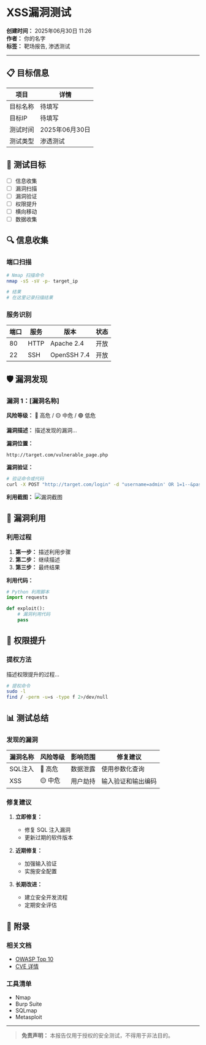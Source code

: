 # XSS漏洞测试

**创建时间：** 2025年06月30日 11:26  
**作者：** 你的名字  
**标签：** 靶场报告, 渗透测试  

---

## 📋 目标信息

| 项目 | 详情 |
|------|------|
| 目标名称 | 待填写 |
| 目标IP | 待填写 |
| 测试时间 | 2025年06月30日 |
| 测试类型 | 渗透测试 |

## 🎯 测试目标

- [ ] 信息收集
- [ ] 漏洞扫描
- [ ] 漏洞验证
- [ ] 权限提升
- [ ] 横向移动
- [ ] 数据收集

## 🔍 信息收集

### 端口扫描

```bash
# Nmap 扫描命令
nmap -sS -sV -p- target_ip

# 结果
# 在这里记录扫描结果
```

### 服务识别

| 端口 | 服务 | 版本 | 状态 |
|------|------|------|------|
| 80 | HTTP | Apache 2.4 | 开放 |
| 22 | SSH | OpenSSH 7.4 | 开放 |

## 🛡️ 漏洞发现

### 漏洞 1：[漏洞名称]

**风险等级：** 🔴 高危 / 🟡 中危 / 🟢 低危

**漏洞描述：**
描述发现的漏洞...

**漏洞位置：**
```
http://target.com/vulnerable_page.php
```

**漏洞验证：**
```bash
# 验证命令或代码
curl -X POST "http://target.com/login" -d "username=admin' OR 1=1--&password=test"
```

**利用截图：**
![漏洞截图](screenshot.png)

## 🚀 漏洞利用

### 利用过程

1. **第一步：** 描述利用步骤
2. **第二步：** 继续描述
3. **第三步：** 最终结果

**利用代码：**
```python
# Python 利用脚本
import requests

def exploit():
    # 漏洞利用代码
    pass
```

## 🔐 权限提升

### 提权方法

描述权限提升的过程...

```bash
# 提权命令
sudo -l
find / -perm -u=s -type f 2>/dev/null
```

## 📊 测试总结

### 发现的漏洞

| 漏洞名称 | 风险等级 | 影响范围 | 修复建议 |
|---------|---------|---------|---------|
| SQL注入 | 🔴 高危 | 数据泄露 | 使用参数化查询 |
| XSS | 🟡 中危 | 用户劫持 | 输入验证和输出编码 |

### 修复建议

1. **立即修复：**
   - 修复 SQL 注入漏洞
   - 更新过期的软件版本

2. **近期修复：**
   - 加强输入验证
   - 实施安全配置

3. **长期改进：**
   - 建立安全开发流程
   - 定期安全评估

## 📎 附录

### 相关文档
- [OWASP Top 10](https://owasp.org/www-project-top-ten/)
- [CVE 详情](https://cve.mitre.org/)

### 工具清单
- Nmap
- Burp Suite
- SQLmap
- Metasploit

---

> **免责声明：** 本报告仅用于授权的安全测试，不得用于非法目的。